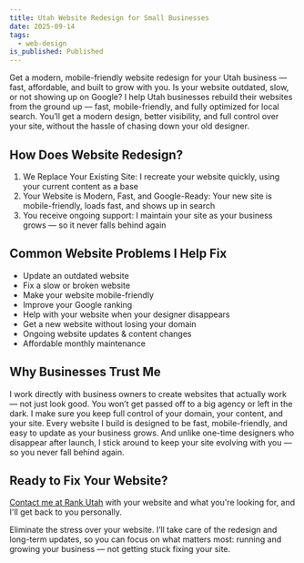 ```yaml
---
title: Utah Website Redesign for Small Businesses
date: 2025-09-14
tags:
  - web-design
is_published: Published
---
```

Get a modern, mobile-friendly website redesign for your Utah business — fast, affordable, and built to grow with you. Is your website outdated, slow, or not showing up on Google? I help Utah businesses rebuild their websites from the ground up — fast, mobile-friendly, and fully optimized for local search. You’ll get a modern design, better visibility, and full control over your site, without the hassle of chasing down your old designer.

## How Does Website Redesign?

1. We Replace Your Existing Site: I recreate your website quickly, using your current content as a base
2. Your Website is Modern, Fast, and Google-Ready: Your new site is mobile-friendly, loads fast, and shows up in search
3. You receive ongoing support: I maintain your site as your business grows — so it never falls behind again

## Common Website Problems I Help Fix

- Update an outdated website
- Fix a slow or broken website
- Make your website mobile-friendly
- Improve your Google ranking
- Help with your website when your designer disappears
- Get a new website without losing your domain
- Ongoing website updates & content changes
- Affordable monthly maintenance

## Why Businesses Trust Me

I work directly with business owners to create websites that actually work — not just look good. You won’t get passed off to a big agency or left in the dark. I make sure you keep full control of your domain, your content, and your site. Every website I build is designed to be fast, mobile-friendly, and easy to update as your business grows. And unlike one-time designers who disappear after launch, I stick around to keep your site evolving with you — so you never fall behind again.

## Ready to Fix Your Website? 

[Contact me at Rank Utah](https://rankutah.com#contact) with your website and what you're looking for, and I'll get back to you personally.

Eliminate the stress over your website. I’ll take care of the redesign and long-term updates, so you can focus on what matters most: running and growing your business — not getting stuck fixing your site.